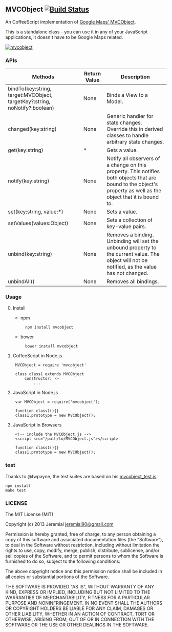 ## MVCObject [![Build Status](https://travis-ci.org/Jeremial/MVCObject.png)](https://travis-ci.org/Jeremial/MVCObject)

An CoffeeScript implementation of [Google Maps' MVCObject](https://developers.google.com/maps/articles/mvcfun).

This is a standalone class - you can use it in any of your JavaScript applications, it doesn't have to be Google Maps related.

[![mvcobject](https://nodei.co/npm/mvcobject.png?compact=true)](https://nodei.co/npm/mvcobject)

### APIs

Methods | Return Value | Description
----- | ----- | -----
bindTo(key:string, target:MVCObject, targetKey?:string, noNotify?:boolean) | None | Binds a View to a Model.
changed(key:string) | None | Generic handler for state changes. Override this in derived classes to handle arbitrary state changes.
get(key:string) | * | Gets a value.
notify(key:string) | None | Notify all observers of a change on this property. This notifies both objects that are bound to the object's property as well as the object that it is bound to.
set(key:string, value:*) | None | Sets a value.
setValues(values:Object) | None | Sets a collection of key-value pairs.
unbind(key:string) | None | Removes a binding. Unbinding will set the unbound property to the current value. The object will not be notified, as the value has not changed.
unbindAll() | None | Removes all bindings.

### Usage
0. Install
    - npm

            npm install mvcobject

    - bower

            bower install mvcobject

1. CoffeeScript in Node.js

        MVCObject = require 'mvcobject'

        class class1 extends MVCObject
            constructor: ->
                ...

2. JavaScript in Node.js

        var MVCObject = require('mvcobject');

        function class1(){}
        class1.prototype = new MVCObject();

3. JavaScript in Browsers

        <!-- include the MVCObject.js -->
        <script src="/path/to/MVCObject.js"></script>

        function class1(){}
        class1.prototype = new MVCObject();

### test
Thanks to @twpayne, the test suites are based on his [mvcobject_test.js](https://github.com/twpayne/mvcobject/blob/master/src/mvc/mvcobject_test.js).

    npm install
    make test

### LICENSE
The MIT License (MIT)

Copyright (c) 2013 Jeremial jeremial90@gmail.com

Permission is hereby granted, free of charge, to any person obtaining a copy
of this software and associated documentation files (the "Software"), to deal
in the Software without restriction, including without limitation the rights
to use, copy, modify, merge, publish, distribute, sublicense, and/or sell
copies of the Software, and to permit persons to whom the Software is
furnished to do so, subject to the following conditions:

The above copyright notice and this permission notice shall be included in
all copies or substantial portions of the Software.

THE SOFTWARE IS PROVIDED "AS IS", WITHOUT WARRANTY OF ANY KIND, EXPRESS OR
IMPLIED, INCLUDING BUT NOT LIMITED TO THE WARRANTIES OF MERCHANTABILITY,
FITNESS FOR A PARTICULAR PURPOSE AND NONINFRINGEMENT. IN NO EVENT SHALL THE
AUTHORS OR COPYRIGHT HOLDERS BE LIABLE FOR ANY CLAIM, DAMAGES OR OTHER
LIABILITY, WHETHER IN AN ACTION OF CONTRACT, TORT OR OTHERWISE, ARISING FROM,
OUT OF OR IN CONNECTION WITH THE SOFTWARE OR THE USE OR OTHER DEALINGS IN
THE SOFTWARE.